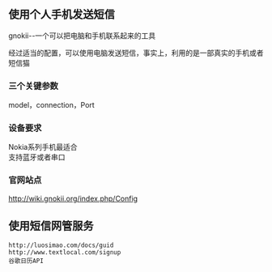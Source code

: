 
## 使用个人手机发送短信

gnokii--一个可以把电脑和手机联系起来的工具  

经过适当的配置，可以使用电脑发送短信，事实上，利用的是一部真实的手机或者短信猫  

### 三个关键参数  

model，connection，Port  


### 设备要求  

Nokia系列手机最适合  
支持蓝牙或者串口  

### 官网站点  

http://wiki.gnokii.org/index.php/Config  


## 使用短信网管服务  

	http://luosimao.com/docs/guid
	http://www.textlocal.com/signup
	谷歌日历API  
